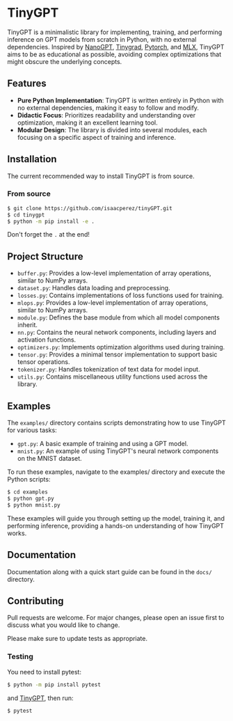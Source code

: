 # TinyGPT
TinyGPT is a minimalistic library for implementing, training, and performing inference on GPT models from scratch in Python, with no external dependencies. Inspired by [NanoGPT](https://github.com/karpathy/nanoGPT), [Tinygrad](https://github.com/tinygrad/tinygrad), [Pytorch](https://github.com/pytorch/pytorch), and [MLX](https://github.com/ml-explore/mlx), TinyGPT aims to be as educational as possible, avoiding complex optimizations that might obscure the underlying concepts.

## Features
- **Pure Python Implementation**: TinyGPT is written entirely in Python with no external dependencies, making it easy to follow and modify.
- **Didactic Focus**: Prioritizes readability and understanding over optimization, making it an excellent learning tool.
- **Modular Design**: The library is divided into several modules, each focusing on a specific aspect of training and inference.

## Installation
The current recommended way to install TinyGPT is from source.

### From source
```bash
$ git clone https://github.com/isaacperez/tinyGPT.git
$ cd tinygpt
$ python -m pip install -e .
```
Don't forget the `.` at the end!

## Project Structure
  - `buffer.py`: Provides a low-level implementation of array operations, similar to NumPy arrays.
  - `dataset.py`: Handles data loading and preprocessing.
  - `losses.py`: Contains implementations of loss functions used for training.
  - `mlops.py`: Provides a low-level implementation of array operations, similar to NumPy arrays.
  - `module.py`: Defines the base module from which all model components inherit.
  - `nn.py`: Contains the neural network components, including layers and activation functions.
  - `optimizers.py`: Implements optimization algorithms used during training.
  - `tensor.py`: Provides a minimal tensor implementation to support basic tensor operations.
  - `tokenizer.py`: Handles tokenization of text data for model input.
  - `utils.py`: Contains miscellaneous utility functions used across the library.

## Examples
The `examples/` directory contains scripts demonstrating how to use TinyGPT for various tasks:

  - `gpt.py`: A basic example of training and using a GPT model.
  - `mnist.py`: An example of using TinyGPT's neural network components on the MNIST dataset.

To run these examples, navigate to the examples/ directory and execute the Python scripts:

```bash
$ cd examples
$ python gpt.py
$ python mnist.py
```

These examples will guide you through setting up the model, training it, and performing inference, providing a hands-on understanding of how TinyGPT works.

## Documentation
Documentation along with a quick start guide can be found in the `docs/` directory.

## Contributing
Pull requests are welcome. For major changes, please open an issue first to discuss what you would like to change.

Please make sure to update tests as appropriate.

### Testing
You need to install pytest:
```bash
$ python -m pip install pytest
```
and [TinyGPT](#installation), then run: 
```bash
$ pytest
```